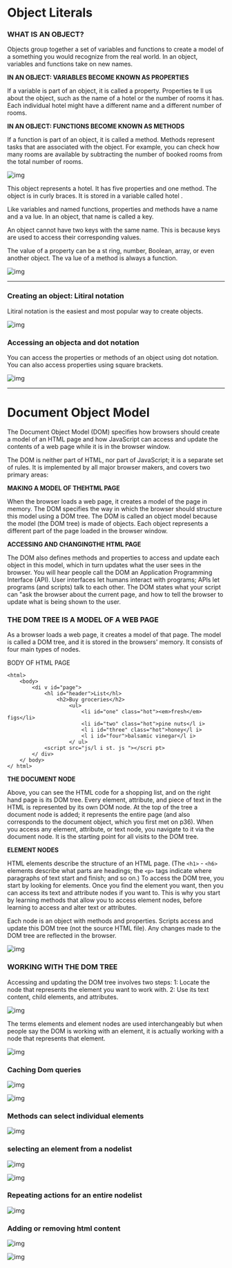 # Object Literals

### WHAT IS AN OBJECT?

Objects group together a set of variables and functions to create a model of a something you would recognize from the real world. In an object, variables and functions take on new names.


**IN AN OBJECT: VARIABLES BECOME KNOWN AS PROPERTIES**

If a variable is part of an object, it is called a property. Properties te ll us about the object, 
such as the name of a hotel or the number of rooms it has. Each individual hotel might have a different name
and a different number of rooms.

**IN AN OBJECT: FUNCTIONS BECOME KNOWN AS METHODS**

If a function is part of an object, it is called a method. Methods represent tasks that are associated with
the object. For example, you can check how many rooms are available by subtracting the number of
booked rooms from the total number of rooms.


![img](images/obj.png)

This object represents a hotel. It has five properties and one method.
The object is in curly braces. It is stored in a variable called hotel .

Like variables and named functions, properties and methods have a name and a va lue. In an object,
that name is called a key.

An object cannot have two keys with the same name. This is because keys are used to access
their corresponding values.

The value of a property can be a st ring, number, Boolean, array, or even another object. The va lue of a
method is always a function.

![img](kv.png)


---

### Creating an object: Litiral notation

Litiral notation is the easiest and most popular way to create objects.

![img](images/crobj.png)


### Accessing an objecta and dot notation

You can access the properties or methods of an object using dot notation.
You can also access properties using square brackets.


![img](images/accobj.png)

---

# Document Object Model

The Document Object Model (DOM) specifies how browsers should create a model of an HTML page and how JavaScript can access and update the contents of a web page while it is in the browser window.

The DOM is neither part of HTML, nor part of JavaScript; it is a separate set of rules.
It is implemented by all major browser makers, and covers two primary areas:

**MAKING A MODEL OF THEHTML PAGE**

When the browser loads a web page, it creates a model of the page in memory. The DOM specifies the way in which the browser should structure this model using a DOM tree.
The DOM is called an object model because the model (the DOM tree) is made of objects.
Each object represents a different part of the page loaded in the browser window.

**ACCESSING AND CHANGINGTHE HTML PAGE**

The DOM also defines methods and properties to access and update each object in this model, which in turn updates what the user sees in the browser. You will hear people call the DOM an Application Programming Interface (API). User interfaces let humans interact with programs; APls let programs (and scripts)
talk to each other. The DOM states what your script can "ask the browser about the current page, and how to tell the browser to update what is being shown to the user.


### THE DOM TREE IS A MODEL OF A WEB PAGE

As a browser loads a web page, it creates a model of that page. The model is called a DOM tree, and it is stored in the browsers' memory. It consists of four main types of nodes.

BODY OF HTML PAGE

```
<html>
    <body>
        <di v id="page">
            <hl id="header">List</hl>
                <h2>Buy groceries</h2>
                    <ul>
                        <li id="one" class="hot"><em>fresh</em> figs</li>
                        <li id="two" class="hot">pine nuts</l i>
                        <l i id="three" class="hot">honey</l i>
                        <l i id="four">balsamic vinegar</l i>
                    </ ul>
            <script src="js/l i st. js "></scri pt>
        </ div>
    </ body>
</ html>
```

**THE DOCUMENT NODE**

Above, you can see the HTML code for a shopping list, and on the right hand page is its DOM tree. Every element, attribute, and piece of text in the HTML is represented by its own DOM node. At the top of the tree a document node is added; it represents the entire page (and also corresponds to the document object, which you first met on p36). When you access any element, attribute, or text node, you navigate to it via the document node. It is the starting point for all visits to the DOM tree.

**ELEMENT NODES**

HTML elements describe the structure of an HTML page. (The `<h1>` - `<h6>` elements describe what parts are headings; the `<p>` tags indicate where paragraphs of text start and finish; and so on.) To access the DOM tree, you start by looking for elements. Once you find the element you want, then you can access its text and attribute nodes if you want to. This is why you start by learning methods that allow you to access element nodes, before learning to access and alter text or attributes.


Each node is an object with methods and properties. Scripts access and update this DOM tree (not the source HTML file). Any changes made to the DOM tree are reflected in the browser.


![img](images/domtree.png)



### WORKING WITH THE DOM TREE

Accessing and updating the DOM tree involves two steps:
1: Locate the node that represents the element you want to work with.
2: Use its text content, child elements, and attributes.

![img](images/accele.png)


The terms elements and element nodes are used interchangeably but when people say the DOM is working with an element, it is actually working with a node that represents that element.

![img](images/accele2.png)


### Caching Dom queries

![img](images/qu1.png)

![img](images/qu2.png)


### Methods can select individual elements

![img](images/msel.png)


### selecting an element from a nodelist

![img](images/nsel.png)

![img](images/nsel2.png)

### Repeating actions for  an entire nodelist


![img](images/r1.png)


### Adding or removing html content

![img](images/ad1.png)

![img](images/ad2.png)



